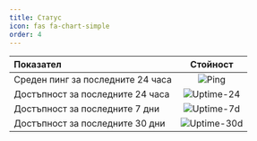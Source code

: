 ```yaml
---
title: Статус
icon: fas fa-chart-simple
order: 4
---
```


| Показател                             |Стойност                                             |
|:--------------------------------------|:---------------------------------------------------:|
| Среден пинг за последните 24 часа     |![Ping](https://uptime.tinyserver.eu/api/badge/102/ping?label=) |
| Достъпност за последните 24 часа      |![Uptime-24](https://uptime.tinyserver.eu/api/badge/121/uptime/24?label=)|
| Достъпност за последните 7 дни        |![Uptime-7d](https://uptime.tinyserver.eu/api/badge/102/uptime/168?label=)|
| Достъпност за последните 30 дни       |![Uptime-30d](https://uptime.tinyserver.eu/api/badge/102/uptime/720?label=)|
